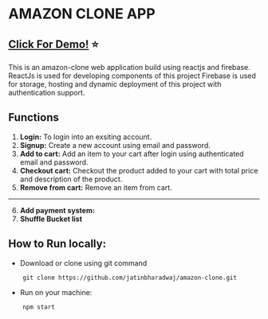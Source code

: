 # AMAZON CLONE APP

## [Click For Demo!](https://clone-55ca5.web.app/) :star:

This is an amazon-clone web application build using reactjs and firebase.
ReactJs is used for developing components of this project
Firebase is used for storage, hosting and dynamic deployment of this project with authentication support.

## Functions

1. **Login:** To login into an exsiting account.
2. **Signup:** Create a new account using email and password.
3. **Add to cart:** Add an item to your cart after login using authenticated email and password.
4. **Checkout cart:** Checkout the product added to your cart with total price and description of the product.
5. **Remove from cart:** Remove an item from cart.

---

6. **Add payment system:**
7. **Shuffle Bucket list**

## How to Run locally:

- Download or clone using git command

```git
    git clone https://github.com/jatinbharadwaj/amazon-clone.git
```

- Run on your machine:

```npm
    npm start
```
